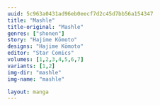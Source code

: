 ```yaml
---
uuid: 5c963a0431ad96eb0eecf7d2c45d7bb56a154347
title: "Mashle"
title-original: "Mashle"
genres: ["shonen"]
story: "Hajime Kōmoto"
designs: "Hajime Kōmoto"
editor: "Star Comics"
volumes: [1,2,3,4,5,6,7]
variants: [1,2]
img-dir: "mashle"
img-name: "mashle"

layout: manga
---
```

